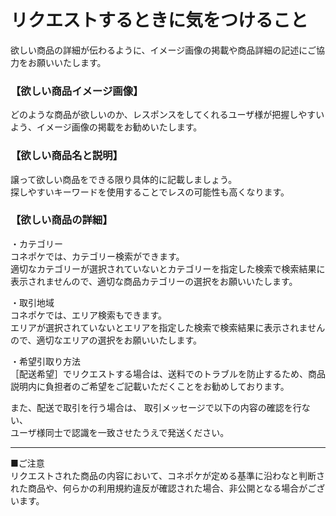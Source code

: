 # リクエストするときに気をつけること

欲しい商品の詳細が伝わるように、イメージ画像の掲載や商品詳細の記述にご協力をお願いいたします。

### 【欲しい商品イメージ画像】

どのような商品が欲しいのか、レスポンスをしてくれるユーザ様が把握しやすいよう、イメージ画像の掲載をお勧めいたします。

### 【欲しい商品名と説明】

譲って欲しい商品をできる限り具体的に記載しましょう。  
探しやすいキーワードを使用することでレスの可能性も高くなります。

### 【欲しい商品の詳細】

・カテゴリー  
コネポケでは、カテゴリー検索ができます。  
適切なカテゴリーが選択されていないとカテゴリーを指定した検索で検索結果に表示されませんので、適切な商品カテゴリーの選択をお願いいたします。

・取引地域  
コネポケでは、エリア検索もできます。  
エリアが選択されていないとエリアを指定した検索で検索結果に表示されませんので、適切なエリアの選択をお願いいたします。

・希望引取り方法  
［配送希望］でリクエストする場合は、送料でのトラブルを防止するため、商品説明内に負担者のご希望をご記載いただくことをお勧めしております。

また、配送で取引を行う場合は、
取引メッセージで以下の内容の確認を行ない、  
ユーザ様同士で認識を一致させたうえで発送ください。

---
■ご注意  
リクエストされた商品の内容において、コネポケが定める基準に沿わなと判断された商品や、何らかの利用規約違反が確認された場合、非公開となる場合がございます。